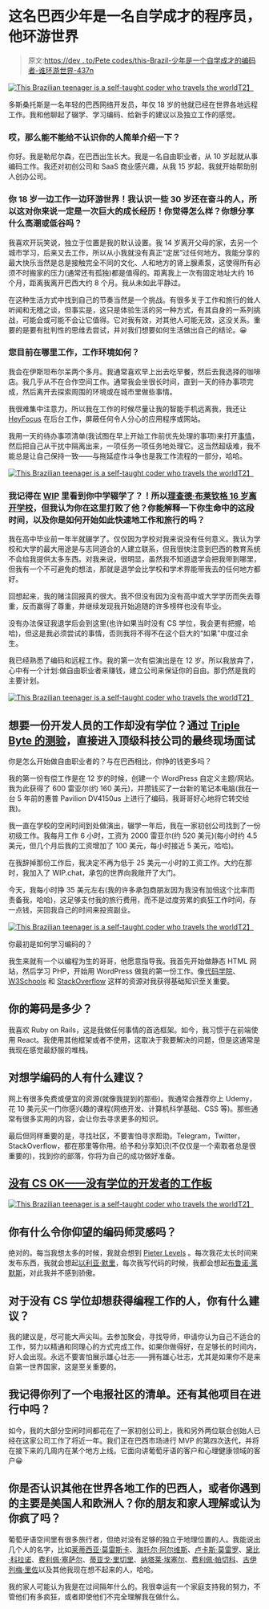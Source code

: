 # 这名巴西少年是一名自学成才的程序员，他环游世界

> 原文:[https://dev . to/Pete codes/this-Brazil-少年是一个自学成才的编码者-谁环游世界-437n](https://dev.to/petecodes/this-brazilian-teenager-is-a-self-taught-coder-who-travels-the-world-437n)

[![This Brazilian teenager is a self-taught coder who travels the world](../Images/49e353e8a14a4a1490ef4ee760c4c27c.png)T2】](https://res.cloudinary.com/practicaldev/image/fetch/s--wkCa34i---/c_limit%2Cf_auto%2Cfl_progressive%2Cq_auto%2Cw_880/https://www.nocsdegree.com/content/images/2019/08/IMG_6234.jpg)

多斯桑托斯是一名年轻的巴西网络开发员，年仅 18 岁的他就已经在世界各地远程工作。我和他聊起了辍学、学习编码、给新手的建议以及独立工作的感觉。

### [](#hey-so-can-you-give-a-short-introduction-for-people-who-dont-know-you)哎，那么能不能给不认识你的人简单介绍一下？

你好。我是勒尼尔森，在巴西出生长大。我是一名自由职业者，从 10 岁起就从事编码工作。我还对初创公司和 SaaS 商业感兴趣，从我 15 岁起，我就开始帮助别人创办公司。

### [](#you-travel-around-the-world-while-working-at-18-i-know-people-who-are-30-who-struggle-so-it-must-be-a-huge-growing-experience-for-you-how-are-you-enjoying-it-any-highs-or-lows-you-want-to-share)你 18 岁一边工作一边环游世界！我认识一些 30 岁还在奋斗的人，所以这对你来说一定是一次巨大的成长经历！你觉得怎么样？你想分享什么高潮或低谷吗？

我喜欢开玩笑说，独立于位置是我的默认设置。我 14 岁离开父母的家，去另一个城市学习，后来又去工作，所以从小我就没有真正“定居”过任何地方。我能分享的最大快乐当然是总是接触完全不同的文化、人和地方的肾上腺素泵，这使得所有必须不时搬家的压力(通常还有孤独)都是值得的。距离我上一次有固定地址大约 16 个月，距离我离开巴西大约 8 个月。我从未如此平静过。

在这种生活方式中找到自己的节奏当然是一个挑战。有很多关于工作和旅行的耸人听闻和无稽之谈，但事实是，这只是体验生活的另一种方式，有其自身的一系列挑战，可能会或可能不会让它值得。它对我有效，对其他人可能无效，这没关系。重要的是要有批判性的思维去尝试，并对我们想要如何生活做出自己的结论。😀

### 您目前在哪里工作，工作环境如何？

我会在伊斯坦布尔呆两个多月。我通常喜欢早上出去吃早餐，然后去我选择的咖啡店。我几乎从不在合作空间工作。通常我会坐很长时间，直到一天的待办事项完成，然后离开去探索周围的环境或在城市里做些事情。

我很难集中注意力。所以我在工作的时候尽量让我的智能手机远离我，我还让 [HeyFocus](https://heyfocus.com/) 在后台工作，屏蔽任何令人分心的应用程序或网站。

我用一天的待办事项清单(我试图在早上开始工作前优先处理的事项)来打开[事情](https://culturedcode.com/)，然后把自己从干扰中隔离出来，一项任务一项任务地处理它。这当然超级难，我不能总是让自己保持一致——与拖延症作斗争也是我工作流程的一部分，哈哈。

[![This Brazilian teenager is a self-taught coder who travels the world](../Images/ef69ee95babb749aaa8be29029ed6bec.png)T2】](https://res.cloudinary.com/practicaldev/image/fetch/s--aEv0EeUb--/c_limit%2Cf_auto%2Cfl_progressive%2Cq_auto%2Cw_880/https://www.nocsdegree.com/content/images/2019/08/IMG_5930-3.JPG)

### [](#i-remember-seeing-in-wip-that-you-dropped-out-of-middle-school-so-richard-blechinger-left-school-at-16-but-i-think-you-got-him-beat-here-can-you-explain-this-period-of-your-life-and-how-you-started-working-and-travelling-so-fast)我记得在 [WIP](https://wip.chat) 里看到你中学辍学了？！所以[理查德·布莱钦格 16 岁离开学校](https://www.nocsdegree.com/22-year-old-self-taught-web-developer-earns-15k-a-month-in-rural-austria/)，但我认为你在这里打败了他？你能解释一下你生命中的这段时间，以及你是如何开始如此快速地工作和旅行的吗？

我在高中毕业前一年半就辍学了。仅仅因为学校对我来说没有任何意义。我认为学校和大学的最大用途是与志同道合的人建立联系，但我很快注意到巴西的教育系统不会给我提供太多东西。对我来说，很明显，虽然我不知道退学会把我带到哪里，但我有一个不可避免的想法，那就是退学会比学校和学术界能带我去的任何地方都好。

回想起来，我的赌注回报真的很大。我不但没有因为没有高中或大学学历而失去尊重，反而赢得了尊重，并继续发现我开始追随的许多榜样也没有毕业。

没有办法保证我退学后会到这里(也许如果当时没有 CS 学位，我会更有把握，哈哈)，但这是我必须尝试的事情，否则我将不得不在这个巨大的“如果”中度过余生。

我已经熟悉了编码和远程工作。我的第一次有偿演出是在 12 岁。所以我放弃了，心中有一个计划:做自由职业者来赚钱，建立公司来保证你的自由。那仍然是我的主要计划。

[![This Brazilian teenager is a self-taught coder who travels the world](../Images/76e9ac63c9cef431471f9ff8448b47b3.png)T2】](https://res.cloudinary.com/practicaldev/image/fetch/s--qFd6_gxG--/c_limit%2Cf_auto%2Cfl_progressive%2Cq_auto%2Cw_880/https://www.nocsdegree.com/content/images/2019/08/Triplebyte_Logo_on_Black_1800x400.png)

## [](#want-a-dev-job-but-dont-have-a-degree-pass-triple-bytes-quiz-and-go-straight-to-final-onsite-interviews-at-top-tech-companies)**想要一份开发人员的工作却没有学位？通过 [Triple Byte 的测验](https://triplebyte.com/a/Ww4mbM6/d)，直接进入顶级科技公司的最终现场面试**

你是怎么开始做自由职业者的？与在巴西相比，你挣的钱更多吗？

我的第一份有偿工作是在 12 岁的时候，创建一个 WordPress 自定义主题/网站。我为此获得了 600 雷亚尔(约 160 美元)，并攒钱买了一台新的笔记本电脑(我在一台 5 年前的惠普 Pavilion DV4150us 上进行了编码，我哥哥好心地将它转交给我)。

我一直在学校的空闲时间到处做演出，辍学一年后，我在一家初创公司找到了一份初级工作。我每月工作 6 小时，工资为 2000 雷亚尔(约 520 美元)(每小时约 4.5 美元，但几个月后我的工资增加了 100 美元，每小时接近 5 美元，哈哈)。

在我辞掉那份工作后，我决定不再为低于 25 美元一小时的工资工作。大约在那时，我加入了 WIP.chat，承包的世界向我敞开了大门。

今天，我每小时挣 35 美元左右(我的许多承包商朋友因为我没有加倍这个比率而责备我，哈哈)，这足够支付我的旅行费用，而不是过度劳累的疯狂工作时间，存一点钱，买回我自己的时间来投资副业。

[![This Brazilian teenager is a self-taught coder who travels the world](../Images/3e2ac57f4f61a68a26cffe4c7d1bac48.png)T2】](https://res.cloudinary.com/practicaldev/image/fetch/s--1D4NAotd--/c_limit%2Cf_auto%2Cfl_progressive%2Cq_auto%2Cw_880/https://lh6.googleusercontent.com/iasl04UfIhfAp06liPEGJKvW-Icl-og-VNCQoUOrLRcTjxEbwYS3Kpl6VZboO80HcdubxeAYT6tB6ImntnimmfGbADJM3fAwPJU_qIMDevDD7V5thqNVkN-sW6Cu0MkRrTKaYQqp)

你最初是如何学习编码的？

我生来就有一个以编程为生的哥哥，他愿意指导我。我首先开始做静态 HTML 网站，然后学习 PHP，开始用 WordPress 做我的第一份工作。像[代码学院](https://www.codecademy.com)、 [W3Schools](https://www.w3schools.com) 和 [StackOverflow](https://stackoverflow.com) 这样的资源对我获得基础知识至关重要。

## [](#what-is-your-stack)你的筹码是多少？

我喜欢 Ruby on Rails，这是我做任何事情的首选框架。如今，我习惯于在前端使用 React。我使用其他框架或者不使用，这取决于我要解决的问题，但是这通常是我现在感觉最舒服的堆栈。

## [](#what-advice-do-you-have-for-someone-who-wants-to-learn-coding)对想学编码的人有什么建议？

网上有很多免费或便宜的资源(就像我提到的那些)。我通常会推荐你上 Udemy，花 10 美元买一门你感兴趣的课程(网络开发、计算机科学基础、CSS 等)。那些通常有很多实用的内容，会让你去寻求更多的知识。

最后但同样重要的是，寻找社区，不要害怕寻求帮助。Telegram，Twitter，StackOverflow，都在那里等你用。给予和分享知识(不仅仅是一个索取者总是很重要的)，找到你的部落，你将为自己的成功做好准备。

## [](#no-cs-ok-a-job-board-for-developers-without-degrees)[没有 CS OK——没有学位的开发者的工作板](https://nocsok.com)

[![This Brazilian teenager is a self-taught coder who travels the world](../Images/75e23c7737b088546f55bde53473b05a.png)T2】](https://res.cloudinary.com/practicaldev/image/fetch/s--ys8h0zPS--/c_limit%2Cf_auto%2Cfl_progressive%2Cq_auto%2Cw_880/https://www.nocsdegree.com/content/images/2019/09/Screenshot-2019-09-20-at-17.11.41.png)

## [](#do-you-have-any-coder-inspirations-you-look-up-to)你有什么令你仰望的编码师灵感吗？

绝对的。每当我想太多的时候，我就会想到 [Pieter Levels](https://twitter.com/levelsio) 。每次我花太长时间来发布东西，我就会想起[以利亚·默里](https://twitter.com/elijahmurray)，每次我写代码的时候，我都会想起[布鲁诺·莱默斯](https://twitter.com/brunolemos)，对此我并不感到骄傲。

## [](#what-advice-do-you-have-for-people-without-a-cs-degree-who-want-to-get-a-programming-job)对于没有 CS 学位却想获得编程工作的人，你有什么建议？

我的建议是，尽可能大声尖叫。去参加聚会，寻找导师，申请你认为自己不适合的工作，努力以精通和同理心的方式完成工作。如果你做得好，在足够长的时间内，好人会出现。永远不要害怕展示雄心壮志——拥有雄心壮志，尤其是如果你不是来自第一世界国家，这是至关重要的。

## [](#i-remember-you-made-a-list-of-telegram-communities-any-other-side-projects-in-the-works)我记得你列了一个电报社区的清单。还有其他项目在进行中吗？

如今，我的大部分空闲时间都花在了一家初创公司上，我和另外两位联合创始人已经在这家公司工作了将近一年。我们正在巴西市场进行 MVP 的第四次迭代，并将在接下来的几周内在某个地方上线。它面向讲葡萄牙语的客户和心理健康领域的客户😀

## 你是否认识其他在世界各地工作的巴西人，或者你遇到的主要是美国人和欧洲人？你的朋友和家人理解或认为你疯了吗？

葡萄牙语空间里有很多旅行者，但绝对没有足够的独立于地理位置的人。我能说出几个人的名字，比如[莱蒂西亚·莫雷斯卡](http://instagram.com/leticia.world)、[海托尔·阿尔维斯](http://podcastnomade.com/)、[卢卡斯·莫雷罗](https://nomadlist.com/@lucasmorello)、[黛比·科拉诺](https://nomadlist.com/@debbiec)、[费利佩·塞萨尔](https://twitter.com/felpsio)、[蒂亚戈·里切里](https://nomadlist.com/@thiagoricieri)、[纳塔莱·埃塞尔](https://instagram.com/nathaleethel)、[费利佩·帕切科](https://www.instagram.com/fepacheco)、[古伊列梅·里佐](https://twitter.com/gvrizzo)以及其他我现在想不起来的人，哈哈。

我的家人可能认为我是在过间隔年什么的。我很幸运有一个家庭支持我的努力，不管他们有多疯狂，或者即使他们不完全理解我在做什么。